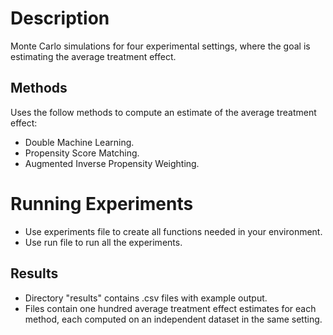 # Description

Monte Carlo simulations for four experimental settings, where the goal is estimating the average treatment effect.

## Methods
Uses the follow methods to compute an estimate of the average treatment effect:

* Double Machine Learning.
* Propensity Score Matching.
* Augmented Inverse Propensity Weighting.

# Running Experiments

* Use experiments file to create all functions needed in your environment.
* Use run file to run all the experiments.

## Results

* Directory "results" contains .csv files with example output.
* Files contain one hundred average treatment effect estimates for each method, each computed on an independent dataset in the same setting.
  
